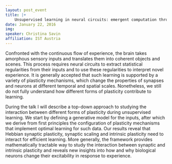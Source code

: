 ```yaml
---
layout: post_event
title: |+
    Unsupervised learning in neural circuits: emergent computation through the interaction between different forms of plasticity
date: January 22, 2016
img:
speaker: Christina Savin
affiliation: IST Austria
---
```

Confronted with the continuous flow of experience, the brain takes amorphous sensory inputs and translates them into coherent objects and scenes. This process requires      neural circuits to extract statistical regularities from their inputs and to use these regularities to interpret novel experience. It is generally accepted that such learning is supported by a variety of plasticity mechanisms, which change the properties of synapses and neurons at different temporal and spatial scales. Nonetheless, we still do not fully understand how different forms of plasticity contribute to learning.

During the talk I will describe a top-down approach to studying the interaction between different forms of plasticity during unsupervised learning. We start by defining a generative model for the inputs, after which we derive from first principles the configuration of plasticity mechanisms that implement optimal learning for such data. Our results reveal that Hebbian synaptic plasticity, synaptic scaling and intrinsic plasticity need to interact for efficient learning. More generally, the framework provides mathematically tractable way to study the interaction between synaptic and intrinsic plasticity and reveals new insights into how and why biological neurons change their excitability in response to experience.
